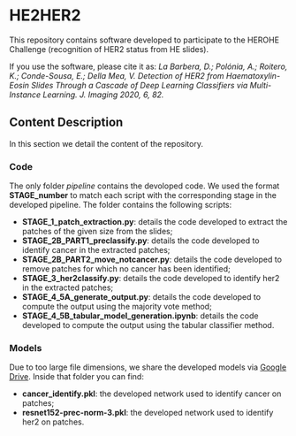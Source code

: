 # HE2HER2
This repository contains software developed to participate to the HEROHE Challenge (recognition of HER2 status from HE slides). 

If you use the software, please cite it as:
*La Barbera, D.; Polónia, A.; Roitero, K.; Conde-Sousa, E.; Della Mea, V. Detection of HER2 from Haematoxylin-Eosin Slides Through a Cascade of Deep Learning Classifiers via Multi-Instance Learning. J. Imaging 2020, 6, 82.*

## Content Description

In this section we detail the content of the repository.

### Code

The only folder *pipeline* contains the devoloped code. We used the format **STAGE_number** to match each script with the corresponding stage in the developed pipeline. The folder contains the following scripts:

- **STAGE_1_patch_extraction.py**: details the code developed to extract the patches of the given size from the slides;
- **STAGE_2B_PART1_preclassify.py**: details the code developed to identify cancer in the extracted patches;
- **STAGE_2B_PART2_move_notcancer.py**: details the code developed to remove patches for which no cancer has been identified;
- **STAGE_3_her2classify.py**: details the code developed to identify her2 in the extracted patches;
- **STAGE_4_5A_generate_output.py**: details the code developed to compute the output using the majority vote method;
- **STAGE_4_5B_tabular_model_generation.ipynb**: details the code developed to compute the output using the tabular classifier method.

### Models

Due to too large file dimensions, we share the developed models via [Google Drive](https://drive.google.com/drive/folders/1xzcfgugSd3wDUq1FxrYIUFO-LZOwgDxY?usp=sharing). Inside that folder you can find:

- **cancer_identify.pkl**: the developed network used to identify cancer on patches;
- **resnet152-prec-norm-3.pkl**: the developed network used to identify her2 on patches.

